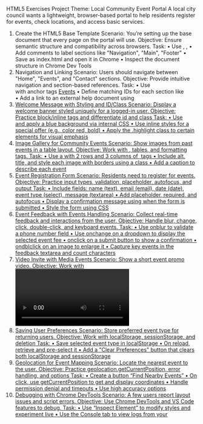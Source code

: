 HTML5 Exercises 
Project Theme: Local Community Event Portal 
A local city council wants a lightweight, browser-based portal to help residents register for 
events, check locations, and access basic services. 
1. Create the HTML5 Base Template 
Scenario: You’re setting up the base document that every page on the portal will use. 
Objective: Ensure semantic structure and compatibility across browsers. 
Task: 
• Use <!DOCTYPE html>, <html lang="en">, <meta charset="UTF-8"> 
• Add comments to label sections like "Navigation", "Main", "Footer" 
• Save as index.html and open it in Chrome 
• Inspect the document structure in Chrome Dev Tools 
2. Navigation and Linking 
Scenario: Users should navigate between "Home", "Events", and "Contact" sections. 
Objective: Provide intuitive navigation and section-based references. 
Task: 
• Use <nav> with anchor tags <a href="#events">Events</a> 
• Define matching IDs for each section like <section id="events"> 
• Add a link to an external help document using <a href="help.html" target="_blank"> 
3. Welcome Message with Styling and ID/Class 
Scenario: Display a welcome banner styled uniquely for a logged-in user. 
Objective: Practice block/inline tags and differentiate id and class 
Task: 
• Use <div id="welcomeBanner"> and apply a blue background via internal CSS 
• Use inline styles for a special offer <span> (e.g., color red, bold) 
• Apply the .highlight class to certain elements for visual emphasis 
4. Image Gallery for Community Events 
Scenario: Show images from past events in a table layout. 
Objective: Work with <img>, tables, and formatting tags. 
Task: 
• Use a <table> with 2 rows and 3 columns of <img> tags 
• Include alt, title, and style each image with borders using a class 
• Add a caption to describe each event 
5. Event Registration Form 
Scenario: Residents need to register for events. 
Objective: Practice input types, validation, placeholder, autofocus, and output 
Task: 
• Include fields: name (text), email (email), date (date), event type (select), message 
(textarea) 
• Add placeholder, required, and autofocus 
• Display a confirmation message using <output> when the form is submitted 
• Style the form using CSS 
6. Event Feedback with Events Handling 
Scenario: Collect real-time feedback and interactions from the user. 
Objective: Handle blur, change, click, double-click, and keyboard events. 
Task: 
• Use onblur to validate a phone number field 
• Use onchange on a dropdown to display the selected event fee 
• onclick on a submit button to show a confirmation 
• ondblclick on an image to enlarge it 
• Capture key events in the feedback textarea and count characters 
7. Video Invite with Media Events 
Scenario: Show a short event promo video. 
Objective: Work with <video> and oncanplay event 
Task: 
• Insert a <video> element with source and controls 
• Use oncanplay to display a message like "Video ready to play" 
• Use onbeforeunload to warn users if they try to leave the form page unfinished 
8. Saving User Preferences 
Scenario: Store preferred event type for returning users. 
Objective: Work with localStorage, sessionStorage, and deletion 
Task: 
• Save selected event type in localStorage 
• On reload, retrieve and pre-select it 
• Add a "Clear Preferences" button that clears both localStorage and sessionStorage 
9. Geolocation for Event Mapping 
Scenario: Locate the nearest event to the user. 
Objective: Practice geolocation.getCurrentPosition, error handling, and options 
Task: 
• Create a button “Find Nearby Events” 
• On click, use getCurrentPosition to get and display coordinates 
• Handle permission denial and timeouts 
• Use high accuracy options 
10. Debugging with Chrome DevTools 
Scenario: A few users report layout issues and script errors. 
Objective: Use Chrome DevTools and VS Code features to debug. 
Task: 
• Use “Inspect Element” to modify styles and experiment live 
• Use the Console tab to view logs from your <script> 
• Add breakpoints in JS and reload the page to watch variable values
